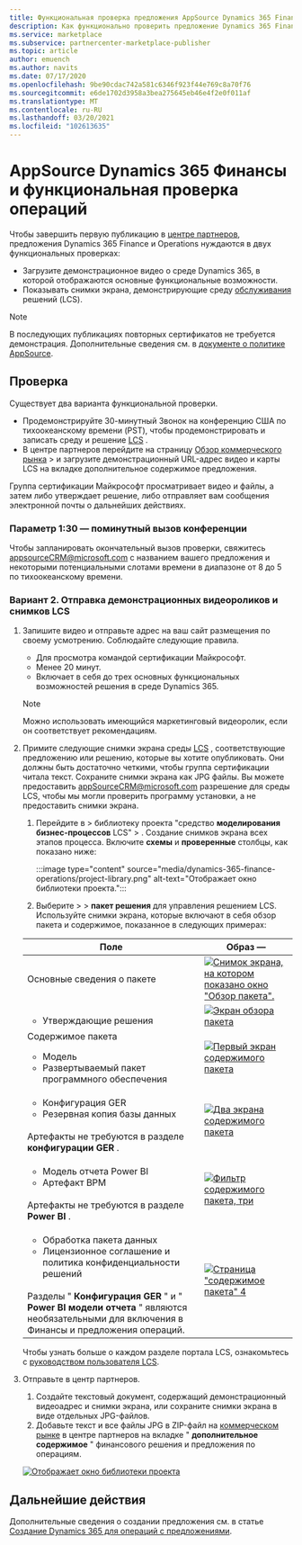```yaml
---
title: Функциональная проверка предложения AppSource Dynamics 365 Finance и операций в Azure Marketplace.
description: Как функционально проверить предложение Dynamics 365 Finance и Operations в Azure Marketplace.
ms.service: marketplace
ms.subservice: partnercenter-marketplace-publisher
ms.topic: article
author: emuench
ms.author: navits
ms.date: 07/17/2020
ms.openlocfilehash: 9be90cdac742a581c6346f923f44e769c8a70f76
ms.sourcegitcommit: e6de1702d3958a3bea275645eb46e4f2e0f011af
ms.translationtype: MT
ms.contentlocale: ru-RU
ms.lasthandoff: 03/20/2021
ms.locfileid: "102613635"
---
```

# <a name="appsource-dynamics-365-finance-and-operations-functional-validation"></a>AppSource Dynamics 365 Финансы и функциональная проверка операций

Чтобы завершить первую публикацию в [центре партнеров](https://partner.microsoft.com/dashboard/home), предложения Dynamics 365 Finance и Operations нуждаются в двух функциональных проверках:

- Загрузите демонстрационное видео о среде Dynamics 365, в которой отображаются основные функциональные возможности.
- Показывать снимки экрана, демонстрирующие среду [обслуживания](https://lcs.dynamics.com/) решений (LCS).

> [!NOTE]
> В последующих публикациях повторных сертификатов не требуется демонстрация. Дополнительные сведения см. в [документе о политике AppSource](/legal/marketplace/certification-policies#1440-dynamics-365-finance-ops).

## <a name="how-to-validate"></a>Проверка

Существует два варианта функциональной проверки.

- Продемонстрируйте 30-минутный Звонок на конференцию США по тихоокеанскому времени (PST), чтобы продемонстрировать и записать среду и решение [LCS](https://lcs.dynamics.com/) .
- В центре партнеров перейдите на страницу [Обзор коммерческого рынка](https://partner.microsoft.com/dashboard/commercial-marketplace/overview)  >   и загрузите демонстрационный URL-адрес видео и карты LCS на вкладке дополнительное содержимое предложения.

Группа сертификации Майкрософт просматривает видео и файлы, а затем либо утверждает решение, либо отправляет вам сообщения электронной почты о дальнейших действиях.

### <a name="option-1-30-minute-conference-call"></a>Параметр 1:30 — поминутный вызов конференции

Чтобы запланировать окончательный вызов проверки, свяжитесь [appsourceCRM@microsoft.com](mailto:appsourceCRM@microsoft.com) с названием вашего предложения и некоторыми потенциальными слотами времени в диапазоне от 8 до 5 по тихоокеанскому времени.

### <a name="option-2-upload-a-demo-video-and-lcs-screenshots"></a>Вариант 2. Отправка демонстрационных видеороликов и снимков LCS

1. Запишите видео и отправьте адрес на ваш сайт размещения по своему усмотрению. Соблюдайте следующие правила.

    - Для просмотра командой сертификации Майкрософт.
    - Менее 20 минут.
    - Включает в себя до трех основных функциональных возможностей решения в среде Dynamics 365.

    > [!NOTE]
    > Можно использовать имеющийся маркетинговый видеоролик, если он соответствует рекомендациям.

2. Примите следующие снимки экрана среды [LCS](https://lcs.dynamics.com/) , соответствующие предложению или решению, которые вы хотите опубликовать. Они должны быть достаточно четкими, чтобы группа сертификации читала текст. Сохраните снимки экрана как JPG файлы. Вы можете предоставить [appSourceCRM@microsoft.com](mailto:appSourceCRM@microsoft.com) разрешение для среды LCS, чтобы мы могли проверить программу установки, а не предоставить снимки экрана.

    1. Перейдите в   >  библиотеку проекта "средство **моделирования бизнес-процессов** LCS"  >  . Создание снимков экрана всех этапов процесса. Включите **схемы** и **проверенные** столбцы, как показано ниже:

       :::image type="content" source="media/dynamics-365-finance-operations/project-library.png" alt-text="Отображает окно библиотеки проекта.":::

      2. Выберите   >    >  **пакет решения** для управления решением LCS. Используйте снимки экрана, которые включают в себя обзор пакета и содержимое, показанное в следующих примерах:

    | Поле | Образ — |
    | --- | --- |
    | Основные сведения о пакете | [![Снимок экрана, на котором показано окно "Обзор пакета".](media/dynamics-365-finance-operations/package-overview-45.png)](media/dynamics-365-finance-operations/package-overview.png#lightbox) |
    | <ul><li>Утверждающие решения</li></ul> | [![Экран обзора пакета](media/dynamics-365-finance-operations/solution-approvers-45.png)](media/dynamics-365-finance-operations/solution-approvers.png#lightbox) |
    | Содержимое пакета<ul><li>Модель</li><li>Развертываемый пакет программного обеспечения</li></ul> | [![Первый экран содержимого пакета](media/dynamics-365-finance-operations/package-contents-1-45.png)](media/dynamics-365-finance-operations/package-contents-1.png#lightbox) |
    | <ul><li>Конфигурация GER</li><li>Резервная копия базы данных</li></ul><br>Артефакты не требуются в разделе **конфигурации GER** . | [![Два экрана содержимого пакета](media/dynamics-365-finance-operations/package-contents-2-45.png)](media/dynamics-365-finance-operations/package-contents-2.png#lightbox) |
    | <ul><li>Модель отчета Power BI</li><li>Артефакт BPM</li></ul><br>Артефакты не требуются в разделе **Power BI** . | [![Фильтр содержимого пакета, три](media/dynamics-365-finance-operations/package-contents-3-45.png)](media/dynamics-365-finance-operations/package-contents-3.png#lightbox) |
    | <ul><li>Обработка пакета данных</li><li>Лицензионное соглашение и политика конфиденциальности решений</li></ul><br>Разделы " **Конфигурация GER** " и " **Power BI модели отчета** " являются необязательными для включения в Финансы и предложения операций. | [![Страница "содержимое пакета" 4](media/dynamics-365-finance-operations/package-contents-4-45.png)](media/dynamics-365-finance-operations/package-contents-4.png#lightbox) |

    Чтобы узнать больше о каждом разделе портала LCS, ознакомьтесь с [руководством пользователя LCS](/dynamics365/fin-ops-core/dev-itpro/lifecycle-services/lcs-user-guide).

3. Отправьте в центр партнеров.

    1. Создайте текстовый документ, содержащий демонстрационный видеоадрес и снимки экрана, или сохраните снимки экрана в виде отдельных JPG-файлов.
    2. Добавьте текст и все файлы JPG в ZIP-файл на [коммерческом рынке](https://partner.microsoft.com/dashboard/commercial-marketplace/overview) в центре партнеров на вкладке " **дополнительное содержимое** " финансового решения и предложения по операциям.

    [![Отображает окно библиотеки проекта](media/dynamics-365-finance-operations/supplemental-content.png)](media/dynamics-365-finance-operations/supplemental-content.png#lightbox)

## <a name="next-steps"></a>Дальнейшие действия

Дополнительные сведения о создании предложения см. в статье [Создание Dynamics 365 для операций с предложениями](./partner-center-portal/create-new-operations-offer.md).